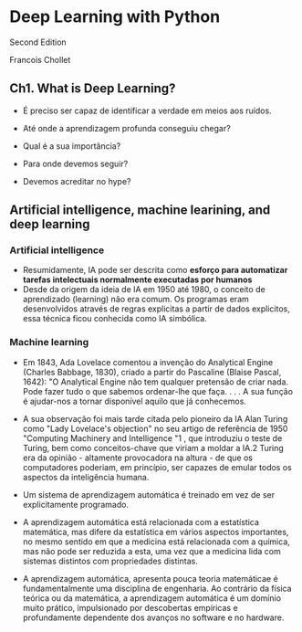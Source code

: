 # Deep Learning with Python

Second Edition

Francois Chollet

## Ch1. What is Deep Learning?

- É preciso ser capaz de identificar a verdade em meios aos ruídos.

- Até onde a aprendizagem profunda conseguiu chegar?
- Qual é a sua importância?
- Para onde devemos seguir?
- Devemos acreditar no hype?

## Artificial intelligence, machine learining, and deep learning

### Artificial intelligence

- Resumidamente, IA pode ser descrita como **esforço para automatizar tarefas intelectuais normalmente executadas por humanos**
- Desde da origem da ideia de IA em 1950 até 1980, o conceito de aprendizado (learning) não era comum. Os programas eram desenvolvidos através de regras explicitas a partir de dados explicitos, essa técnica ficou conhecida como IA simbólica.

### Machine learning

- Em 1843, Ada Lovelace comentou a invenção do Analytical Engine (Charles Babbage, 1830), criado a partir do Pascaline (Blaise Pascal, 1642): "O Analytical Engine não tem qualquer pretensão de criar nada. Pode fazer tudo o que sabemos ordenar-lhe que faça. . . . A sua função é ajudar-nos a tornar disponível aquilo que já conhecemos.

-  A sua observação foi mais tarde citada pelo pioneiro da IA Alan Turing como "Lady Lovelace's objection" no seu artigo de referência de 1950 "Computing Machinery and Intelligence "1 , que introduziu o teste de Turing, bem como conceitos-chave que viriam a moldar a IA.2 Turing era da opinião - altamente provocadora na altura - de que os computadores poderiam, em princípio, ser capazes de emular todos os aspectos da inteligência humana.

- Um sistema de aprendizagem automática é treinado em vez de ser explicitamente programado.

- A aprendizagem automática está relacionada com a estatística matemática, mas difere da estatística em vários aspectos importantes, no mesmo sentido em que a medicina está relacionada com a química, mas não pode ser reduzida a esta, uma vez que a medicina lida com sistemas distintos com propriedades distintas.

- A aprendizagem automática, apresenta pouca teoria matemáticae é fundamentalmente uma disciplina de engenharia. Ao contrário da física teórica ou da matemática, a aprendizagem automática é um domínio muito prático, impulsionado por descobertas empíricas e profundamente dependente dos avanços no software e no hardware.


